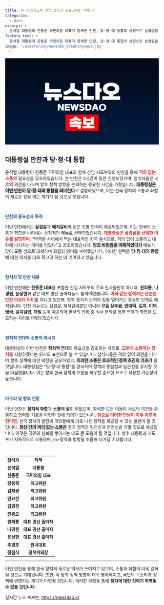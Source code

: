 ```yaml
---
title: 尹 신임지도부 만찬 2시간 종료…무슨 이야기?
categories:
  - News
excerpt: >
  윤석열 대통령과 한동훈 국민의힘 대표가 함께한 만찬, 당·정·대 통합의 상징으로 삼겹살을 선택! 격의 없는 소통을 다짐하며, 새로운 시대를 열어가고자 하는 이들의 의도가 담긴 화합의 자리가 펼쳐졌다. 처음 계획한 비빔밥 대신 모둠 상추쌈으로 마음을 모으다!
feature_text: >
  윤석열 대통령과 한동훈 국민의힘 대표가 함께한 만찬, 당·정·대 통합의 상징으로 삼겹살을 선택! 격의 없는 소통을 다짐하며, 새로운 시대를 열어가고자 하는 이들의 의도가 담긴 화합의 자리가 펼쳐졌다. 처음 계획한 비빔밥 대신 모둠 상추쌈으로 마음을 모으다!
image: '/assets/img/newsdao_breakingnews.jpg'
---
```


<p><img src="/assets/img/newsdao_breakingnews.jpg" alt="bookingtag 속보" /></p>

<h2 data-ke-size="size26">대통령실 만찬과 당·정·대 통합</h2>

<p data-ke-size="size16">윤석열 대통령이 한동훈 국민의힘 대표와 함께 신임 지도부와의 만찬을 통해 <b><span style="color: #ee2323;">격의 없는 소통</span></b>의 필요성을 강조하였습니다. 본 만찬은 2시간여 동안 진행되었으며, 참석자들은 서로의 의견을 나누며 향후 정책 방향을 논의하는 중요한 시간을 가졌습니다. <b><span style="background-color: #21538527;">대통령실은 이번 만찬이 당·정·대의 통합을 의미한다</span></b>고 설명하였으며, 이는 한국 정치의 소통과 화합의 새로운 장을 여는 계기가 될 것으로 보입니다.</p>

<p data-ke-size="size16">&nbsp;</p>

<p><b><span style="color: #1a5490;">만찬의 중요성과 목적</span></b></p>

<p data-ke-size="size16">이번 만찬에서는 <b>삼겹살</b>과 <b>돼지갈비</b>와 같은 전통 한식이 제공되었으며, 이는 한국의 소통과 화합을 나타내는 상징적인 메뉴로 선택되었습니다. <b><span style="color: #ee2323;">대통령실은 삼겹살을 선택한 이유를 설명하며</span></b>, “막역한 사이에서 먹는 대표적인 한국 음식으로, 격의 없이 소통하고 대화해 나가자는 의미를 담았다”고 강조하였습니다. <b><span style="background-color: #21538527;">당초 비빔밥을 계획하였다가</span></b> 메뉴가 많아 모둠 쌈으로 대체하며 화합의 의미를 부여했습니다. 이러한 선택은 <b>당·정·대의 통합</b>에 대한 의지를 더욱 확고히 하는 데 기여하고 있습니다.</p>

<p data-ke-size="size16">&nbsp;</p>

<p><b><span style="color: #1a5490;">참석자 및 만찬 내용</span></b></p>

<p data-ke-size="size16">이번 만찬에는 <b>한동훈 대표</b>를 포함한 신임 지도부의 주요 인사들만이 아니라, <b>원희룡</b>, <b>나경원</b>, <b>윤상현</b>과 같은 대표 경선 출마자들도 참석하였습니다. <b><span style="color: #ee2323;">이와 같은 참석자는 단순한 만찬 이상의 의미</span></b>를 지니고 있으며, 향후 정치적 논의의 장을 열어가는 중요한 단계로 해석됩니다. 만찬 메뉴로는 삼겹살, 돼지갈비뿐만 아니라 <b>모둠 상추쌈</b>, <b>빈대떡</b>, <b>김치</b>, <b>미역냉국</b>, <b>김치김밥</b>, <b>과일</b> 등이 제공되어 한국의 전통 중 식사 문화를 통한 연결과 화합을 도모하는 자리로 마련되었습니다.</p>

<p data-ke-size="size16">&nbsp;</p>

<p><b><span style="color: #1a5490;">정치적 연대와 소통의 메시지</span></b></p>

<p data-ke-size="size16">대통령실의 이번 만찬은 <b>정치적 연대</b>의 중요성을 강조하는 자리로, <b><span style="color: #ee2323;">모두가 소통하는 정치</span></b>를 지향하겠다는 의지의 표현으로 볼 수 있습니다. 참석자들은 격의 없이 의견을 나누며 향후 정책에 대한 비전을 공유하였고, <b><span style="background-color: #21538527;">이러한 소통은 효과적인 정책 추진의 기초가</span></b> 될 것입니다. 대통령실은 “당·정·대 통합”을 강조하며 정책의 통일성과 일관성을 유지할 것을 다짐했습니다. 이는 향후 한국 정치의 흐름을 좌우할 중요한 요소로 작용할 가능성이 높습니다.</p>

<p data-ke-size="size16">&nbsp;</p>

<p><b><span style="color: #1a5490;">마무리 및 향후 전망</span></b></p>

<p data-ke-size="size16">이번 만찬은 <b>정치적 화합</b>과 <b>소통의 장</b>이 되었으며, 참석한 모든 이들이 서로의 의견을 존중하고 협력할 기틀을 마련한 것에 의의가 있습니다. <b><span style="color: #ee2323;">앞으로 이러한 만남이 자주 이루어진다면</span></b>, 한국 정치의 발전과 국민들에게 더욱 나은 정책을 제공할 수 있는 발판이 될 것입니다. <b><span style="background-color: #21538527;">정상 간의 격의 없는 소통은</span></b> 결국 정책의 일관성과 안정성을 더할 것으로 예상됩니다. 이것은 국민의 신뢰를 쌓아가는 데도 큰 도움이 될 것입니다. 향후 대통령과 지도부가 지속적으로 소통하며, m>정책과 방향을 조율해 나가길 기대합니다.</p>

<p data-ke-size="size16">&nbsp;</p>

<table>
    <tr>
        <td style="text-align: center; height: 17px;"><b>참석자</b></td>
        <td style="text-align: center; height: 17px;"><b>직책</b></td>
    </tr>
    <tr>
        <td style="text-align: center; height: 17px;"><b>윤석열</b></td>
        <td style="text-align: center; height: 17px;"><b>대통령</b></td>
    </tr>
    <tr>
        <td style="text-align: center; height: 17px;"><b>한동훈</b></td>
        <td style="text-align: center; height: 17px;"><b>국민의힘 대표</b></td>
    </tr>
    <tr>
        <td style="text-align: center; height: 17px;"><b>장동혁</b></td>
        <td style="text-align: center; height: 17px;"><b>최고위원</b></td>
    </tr>
    <tr>
        <td style="text-align: center; height: 17px;"><b>김재원</b></td>
        <td style="text-align: center; height: 17px;"><b>최고위원</b></td>
    </tr>
    <tr>
        <td style="text-align: center; height: 17px;"><b>인요한</b></td>
        <td style="text-align: center; height: 17px;"><b>최고위원</b></td>
    </tr>
    <tr>
        <td style="text-align: center; height: 17px;"><b>김민전</b></td>
        <td style="text-align: center; height: 17px;"><b>최고위원</b></td>
    </tr>
    <tr>
        <td style="text-align: center; height: 17px;"><b>진종오</b></td>
        <td style="text-align: center; height: 17px;"><b>최고위원</b></td>
    </tr>
    <tr>
        <td style="text-align: center; height: 17px;"><b>원희룡</b></td>
        <td style="text-align: center; height: 17px;"><b>대표 경선 출마자</b></td>
    </tr>
    <tr>
        <td style="text-align: center; height: 17px;"><b>나경원</b></td>
        <td style="text-align: center; height: 17px;"><b>대표 경선 출마자</b></td>
    </tr>
    <tr>
        <td style="text-align: center; height: 17px;"><b>윤상현</b></td>
        <td style="text-align: center; height: 17px;"><b>대표 경선 출마자</b></td>
    </tr>
    <tr>
        <td style="text-align: center; height: 17px;"><b>추경호</b></td>
        <td style="text-align: center; height: 17px;"><b>원내대표</b></td>
    </tr>
    <tr>
        <td style="text-align: center; height: 17px;"><b>정점식</b></td>
        <td style="text-align: center; height: 17px;"><b>정책위의장</b></td>
    </tr>
</table>

<hr>

<p data-ke-size="size16">이번 만찬을 통해 한국 정치의 새로운 역사가 쓰여지고 있으며, 소통과 화합이 더욱 강화될 것으로 기대됩니다. 또한, 각 당의 정책 방향이 더욱 명확해지고, 국민의 목소리가 정책에 반영되는 계기가 마련될 것입니다. 이러한 과정을 통해 <b>정치에 대한 신뢰가 회복될 수 있을 것입니다</b>.</p>
실시간 뉴스 속보는, <a href="https://newsdao.kr" rel="dofollow">https://newsdao.kr</a>


